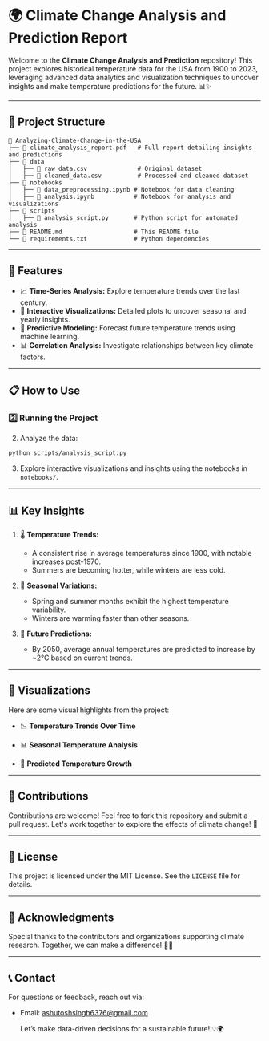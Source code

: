 # 🌍 Climate Change Analysis and Prediction Report

Welcome to the **Climate Change Analysis and Prediction** repository! This project explores historical temperature data for the USA from 1900 to 2023, leveraging advanced data analytics and visualization techniques to uncover insights and make temperature predictions for the future. 📊✨

---

## 📁 Project Structure

```
📂 Analyzing-Climate-Change-in-the-USA
├── 📄 climate_analysis_report.pdf   # Full report detailing insights and predictions
├── 📂 data
│   ├── 📄 raw_data.csv              # Original dataset
│   ├── 📄 cleaned_data.csv          # Processed and cleaned dataset
├── 📂 notebooks
│   ├── 📄 data_preprocessing.ipynb # Notebook for data cleaning
│   ├── 📄 analysis.ipynb           # Notebook for analysis and visualizations
├── 📂 scripts
│   ├── 📄 analysis_script.py       # Python script for automated analysis
├── 📄 README.md                    # This README file
└── 📄 requirements.txt             # Python dependencies
```

---

## 🚀 Features

- 📈 **Time-Series Analysis:** Explore temperature trends over the last century.
- 🎨 **Interactive Visualizations:** Detailed plots to uncover seasonal and yearly insights.
- 🤖 **Predictive Modeling:** Forecast future temperature trends using machine learning.
- 📊 **Correlation Analysis:** Investigate relationships between key climate factors.

---

## 📋 How to Use


### 2️⃣ Running the Project
2. Analyze the data:

```bash
python scripts/analysis_script.py
```

3. Explore interactive visualizations and insights using the notebooks in `notebooks/`.

---

## 📊 Key Insights

1. 🌡️ **Temperature Trends:**

   - A consistent rise in average temperatures since 1900, with notable increases post-1970.
   - Summers are becoming hotter, while winters are less cold.

2. 🌱 **Seasonal Variations:**

   - Spring and summer months exhibit the highest temperature variability.
   - Winters are warming faster than other seasons.

3. 🔮 **Future Predictions:**

   - By 2050, average annual temperatures are predicted to increase by \~2°C based on current trends.

---

## 🎨 Visualizations

Here are some visual highlights from the project:

- 📉 **Temperature Trends Over Time**

- 📊 **Seasonal Temperature Analysis**

- 🤖 **Predicted Temperature Growth**

---

## 🤝 Contributions

Contributions are welcome! Feel free to fork this repository and submit a pull request. Let's work together to explore the effects of climate change! 🌟

---

## 📄 License

This project is licensed under the MIT License. See the `LICENSE` file for details.

---

## 🌟 Acknowledgments

Special thanks to the contributors and organizations supporting climate research. Together, we can make a difference! 🌱✨

---

## 📞 Contact

For questions or feedback, reach out via:

- Email: [ashutoshsingh6376@gmail.com](mailto\:ashutoshsingh6376@gmail.com)

  Let’s make data-driven decisions for a sustainable future! 💡🌍


